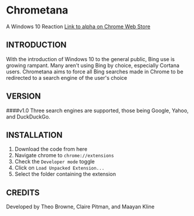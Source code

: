 Chrometana
==============
A Windows 10 Reaction
[Link to alpha on Chrome Web Store](https://chrome.google.com/webstore/detail/kaicbfmipfpfpjmlbpejaoaflfdnabnc/publish-accepted)

INTRODUCTION
------------
With the introduction of Windows 10 to the general public, Bing use is growing rampant. Many aren't using Bing by choice, especially Cortana users. Chrometana aims to force all Bing searches made in Chrome to be redirected to a search engine of the user's choice

VERSION
------------

####v1.0
Three search engines are supported, those being Google, Yahoo, and DuckDuckGo.

INSTALLATION
------------
  1. Download the code from here
  2. Navigate chrome to `chrome://extensions`
  3. Check the `Developer mode` toggle
  4. Click on `Load Unpacked Extension...`
  5. Select the folder containing the extension

CREDITS
------------
Developed by Theo Browne, Claire Pitman, and Maayan Kline